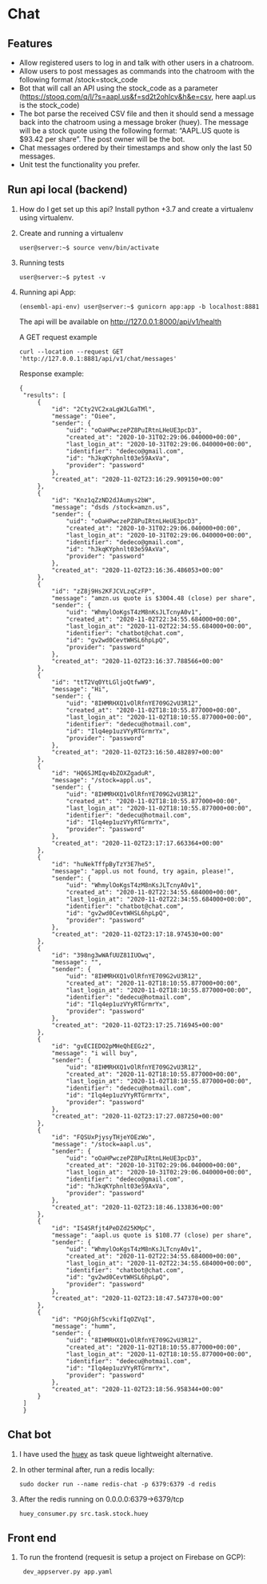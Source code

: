 # Chat

## Features
- Allow registered users to log in and talk with other users in a chatroom.
- Allow users to post messages as commands into the chatroom with the following format
/stock=stock_code
- Bot that will call an API using the stock_code as a parameter
(https://stooq.com/q/l/?s=aapl.us&f=sd2t2ohlcv&h&e=csv, here aapl.us is the
stock_code)
- The bot parse the received CSV file and then it should send a message back into
the chatroom using a message broker (huey). The message will be a stock quote
using the following format: “AAPL.US quote is $93.42 per share”. The post owner will be
the bot.
- Chat messages ordered by their timestamps and show only the last 50
messages.
- Unit test the functionality you prefer.

## Run api local (backend) 

1.  How do I get set up this api? Install python +3.7 and create a virtualenv using virtualenv.

2.  Create and running a virtualenv
    ```
    user@server:~$ source venv/bin/activate
    ```
3.  Running tests 
    ```
    user@server:~$ pytest -v
    ```
4. Running api App:
    ```
    (ensembl-api-env) user@server:~$ gunicorn app:app -b localhost:8881
    ```
    
    The api will be available on http://127.0.0.1:8000/api/v1/health
    
    A GET request example
    
    ``` 
    curl --location --request GET 'http://127.0.0.1:8881/api/v1/chat/messages'
    ```

    Response example:
    
   ```
   {
    "results": [
        {
            "id": "2Cty2VC2xaLgWJLGaTMl",
            "message": "Oiee",
            "sender": {
                "uid": "oOaHPwczePZ8PuIRtnLHeUE3pcD3",
                "created_at": "2020-10-31T02:29:06.040000+00:00",
                "last_login_at": "2020-10-31T02:29:06.040000+00:00",
                "identifier": "dedeco@gmail.com",
                "id": "hJkqKYphnlt03e59AxVa",
                "provider": "password"
            },
            "created_at": "2020-11-02T23:16:29.909150+00:00"
        },
        {
            "id": "Knz1qZzND2dJAumys2bW",
            "message": "dsds /stock=amzn.us",
            "sender": {
                "uid": "oOaHPwczePZ8PuIRtnLHeUE3pcD3",
                "created_at": "2020-10-31T02:29:06.040000+00:00",
                "last_login_at": "2020-10-31T02:29:06.040000+00:00",
                "identifier": "dedeco@gmail.com",
                "id": "hJkqKYphnlt03e59AxVa",
                "provider": "password"
            },
            "created_at": "2020-11-02T23:16:36.486053+00:00"
        },
        {
            "id": "zZ8j9Hs2KFJCVLzqCzFP",
            "message": "amzn.us quote is $3004.48 (close) per share",
            "sender": {
                "uid": "WhmylOoKgsT4zM8nKsJLTcnyA0v1",
                "created_at": "2020-11-02T22:34:55.684000+00:00",
                "last_login_at": "2020-11-02T22:34:55.684000+00:00",
                "identifier": "chatbot@chat.com",
                "id": "gv2wd0CevtWHSL6hpLpQ",
                "provider": "password"
            },
            "created_at": "2020-11-02T23:16:37.788566+00:00"
        },
        {
            "id": "ttT2Vq0YtLGljoQtfwW9",
            "message": "Hi",
            "sender": {
                "uid": "8IHMRHXQ1vOlRfnYE709G2vU3R12",
                "created_at": "2020-11-02T18:10:55.877000+00:00",
                "last_login_at": "2020-11-02T18:10:55.877000+00:00",
                "identifier": "dedecu@hotmail.com",
                "id": "Ilq4ep1uzVYyRTGrmrYx",
                "provider": "password"
            },
            "created_at": "2020-11-02T23:16:50.482897+00:00"
        },
        {
            "id": "HQ6SJMIqv4bZOXZgaduR",
            "message": "/stock=appl.us",
            "sender": {
                "uid": "8IHMRHXQ1vOlRfnYE709G2vU3R12",
                "created_at": "2020-11-02T18:10:55.877000+00:00",
                "last_login_at": "2020-11-02T18:10:55.877000+00:00",
                "identifier": "dedecu@hotmail.com",
                "id": "Ilq4ep1uzVYyRTGrmrYx",
                "provider": "password"
            },
            "created_at": "2020-11-02T23:17:17.663364+00:00"
        },
        {
            "id": "huNekTffpByTzY3E7he5",
            "message": "appl.us not found, try again, please!",
            "sender": {
                "uid": "WhmylOoKgsT4zM8nKsJLTcnyA0v1",
                "created_at": "2020-11-02T22:34:55.684000+00:00",
                "last_login_at": "2020-11-02T22:34:55.684000+00:00",
                "identifier": "chatbot@chat.com",
                "id": "gv2wd0CevtWHSL6hpLpQ",
                "provider": "password"
            },
            "created_at": "2020-11-02T23:17:18.974530+00:00"
        },
        {
            "id": "398ng3wWAfUUZ81IUOwq",
            "message": "",
            "sender": {
                "uid": "8IHMRHXQ1vOlRfnYE709G2vU3R12",
                "created_at": "2020-11-02T18:10:55.877000+00:00",
                "last_login_at": "2020-11-02T18:10:55.877000+00:00",
                "identifier": "dedecu@hotmail.com",
                "id": "Ilq4ep1uzVYyRTGrmrYx",
                "provider": "password"
            },
            "created_at": "2020-11-02T23:17:25.716945+00:00"
        },
        {
            "id": "gvECIEDO2pMHeQhEEGz2",
            "message": "i will buy",
            "sender": {
                "uid": "8IHMRHXQ1vOlRfnYE709G2vU3R12",
                "created_at": "2020-11-02T18:10:55.877000+00:00",
                "last_login_at": "2020-11-02T18:10:55.877000+00:00",
                "identifier": "dedecu@hotmail.com",
                "id": "Ilq4ep1uzVYyRTGrmrYx",
                "provider": "password"
            },
            "created_at": "2020-11-02T23:17:27.087250+00:00"
        },
        {
            "id": "FQSUxPjysyTHjeYOEzWo",
            "message": "/stock=aapl.us",
            "sender": {
                "uid": "oOaHPwczePZ8PuIRtnLHeUE3pcD3",
                "created_at": "2020-10-31T02:29:06.040000+00:00",
                "last_login_at": "2020-10-31T02:29:06.040000+00:00",
                "identifier": "dedeco@gmail.com",
                "id": "hJkqKYphnlt03e59AxVa",
                "provider": "password"
            },
            "created_at": "2020-11-02T23:18:46.133836+00:00"
        },
        {
            "id": "IS4SRfjt4PeDZd25KMpC",
            "message": "aapl.us quote is $108.77 (close) per share",
            "sender": {
                "uid": "WhmylOoKgsT4zM8nKsJLTcnyA0v1",
                "created_at": "2020-11-02T22:34:55.684000+00:00",
                "last_login_at": "2020-11-02T22:34:55.684000+00:00",
                "identifier": "chatbot@chat.com",
                "id": "gv2wd0CevtWHSL6hpLpQ",
                "provider": "password"
            },
            "created_at": "2020-11-02T23:18:47.547378+00:00"
        },
        {
            "id": "PGOjGhf5cvkifIqOZVqI",
            "message": "humm",
            "sender": {
                "uid": "8IHMRHXQ1vOlRfnYE709G2vU3R12",
                "created_at": "2020-11-02T18:10:55.877000+00:00",
                "last_login_at": "2020-11-02T18:10:55.877000+00:00",
                "identifier": "dedecu@hotmail.com",
                "id": "Ilq4ep1uzVYyRTGrmrYx",
                "provider": "password"
            },
            "created_at": "2020-11-02T23:18:56.958344+00:00"
        }
    ]
    }
   ```

## Chat bot 

 1. I have used the [huey](https://huey.readthedocs.io/en/latest/) as task queue lightweight alternative. 
 
 2. In other terminal after, run a redis locally:
 
     ``` 
    sudo docker run --name redis-chat -p 6379:6379 -d redis
    ```
3.  After the redis running on 0.0.0.0:6379->6379/tcp

    ``` 
    huey_consumer.py src.task.stock.huey
    ``` 
## Front end


 1. To run the frontend (requesit is setup a project on Firebase on GCP): 

    ``` 
     dev_appserver.py app.yaml
    ```  

  
